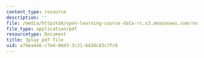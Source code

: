 ```yaml
---
content_type: resource
description: ''
file: /media/https%3A/open-learning-course-data-rc.s3.amazonaws.com/res-ll-005-mathematics-of-big-data-and-machine-learning-january-iap-2020/a74ea446c7ed06d33c31643dc83c7fc6_0cmj5TfFCLY.pdf
file_type: application/pdf
resourcetype: Document
title: 3play pdf file
uid: a74ea446-c7ed-06d3-3c31-643dc83c7fc6
---
```

